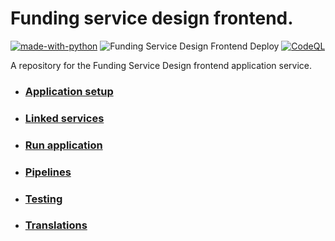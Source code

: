 # Funding service design frontend.

[![made-with-python](https://img.shields.io/badge/Made%20with-Python-1f425f.svg)](https://www.python.org/)
![Funding Service Design Frontend Deploy](https://github.com/communitiesuk/funding-service-design-frontend/actions/workflows/govcloud.yml/badge.svg)
[![CodeQL](https://github.com/communitiesuk/funding-service-design-frontend/actions/workflows/codeql-analysis.yml/badge.svg)](https://github.com/communitiesuk/funding-service-design-frontend/actions/workflows/codeql-analysis.yml)

A repository for the Funding Service Design frontend application service.

- ### [Application setup](docs/setup.md)
- ### [Linked services](docs/linked_services.md)
- ### [Run application](docs/run.md)
- ### [Pipelines](docs/pipelines.md)
- ### [Testing](docs/testing)
- ### [Translations](docs/translations.md)
